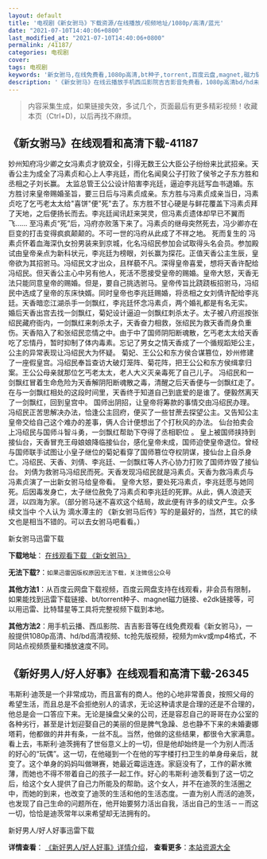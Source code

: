 ```yaml
---
layout: default
title: '电视剧《新女驸马》下载资源/在线播放/视频地址/1080p/高清/蓝光'
date: "2021-07-10T14:40:06+0800"
last_modified_at: "2021-07-10T14:40:06+0800"
permalink: /41187/
categories: 电视剧
cover:
tags: 电视剧
keywords: '新女驸马,在线免费看,1080p高清,bt种子,torrent,百度云盘,magnet,磁力链,迅雷下载资源'
description: '《新女驸马》在线云播放手机西瓜影院吉吉影音免费看，1080p高清bd/hd未删减完整版和tc抢先枪版，mkv/mp4格式，附带bt/torrent种子、magnet/磁力链、百度云盘、网盘资源迅雷下载链接'
---
```


>内容采集生成，如果链接失效，多试几个，页面最后有更多精彩视频！收藏本页（Ctrl+D)，以后再找不麻烦。


## 《新女驸马》在线观看和高清下载-41187

妙州知府冯少卿之女冯素贞才貌双全，引得无数王公大臣公子纷纷来比武招亲。天香公主为成全了冯素贞和心上人李兆廷，而化名闻臭公子打败了侯爷之子东方胜和丞相之子刘长赢。 太监总管王公公设计陷害李兆廷，逼迫李兆廷写血书退婚。东方胜讨来皇帝赐婚圣旨，要三日后与冯素贞成亲。东方胜与冯素贞成亲当日，冯素贞吃了乞丐老太太给"喜饼"便"死"去了。东方胜不甘心硬是与鲜花覆盖下冯素贞拜了天地，之后便扬长而去。李兆廷闻讯赶来哭灵，但冯素贞遗体却早已不翼而飞…… 至冯素贞“死&rdquo;后，冯府亦败落下来了。冯素贞的继母突然死去，冯少卿亦在巨变的打击变得疯疯颠颠的。不可一世的冯府从此成了不祥之地。 死而复生的 冯素贞怀着血海深仇女扮男装来到京城，化名冯绍民参加会试取得头名会员。参加殿试由皇帝亲点为新科状元，李兆廷为榜眼，刘长赢为探花。正值天香公主生辰，皇帝欲为其招驸马。冯绍民文才出众，且样藐不凡。深得皇帝喜爱，想将天香许配给冯绍民。但天香公主心中另有他人，死活不愿接受皇帝的赐婚。皇帝大怒，天香无法只能同意皇帝的赐婚。但是，要自己挑选驸马。皇帝传旨比跷跷板招驸马，冯绍民中选成了皇帝的东床快婿。同时皇帝也李兆廷赐婚，将丞相之女刘倩许配给李兆廷。天香暗恋江湖杀手一剑飘红，李兆廷怀念冯素贞，两个婚礼都是有名无实。 婚后天香出宫去找一剑飘红，菊妃设计逼迫一剑飘红刺杀太子。太子被八府巡按张绍民藏府衙内，一剑飘红来刺杀太子，天香奋力相救，张绍民为救天香而身负重伤。天香陷入了和张绍民恋情之中。由于中了国师阴阳断魂散，乞丐老太太给天香吃了忘情丹，暂时抑制了体内毒素。忘记了男女之情天香成了一个循规蹈矩公主，公主的异常表现让冯绍民大为怀疑。 菊妃、王公公和东方侯合谋篡位，妙州修建了一座假皇宫。冯绍民奉旨查访大破灯笼阵、菊花阵，把王公公和东方侯缉拿归案。王公公母亲就那位乞丐老太太，老人大义灭亲毒死了自己儿子。 冯绍民和一剑飘红冒着生命危险为天香解阴阳断魂散之毒，清醒之后天香便与一剑飘红走了。在与一剑飘红相处的这段时间里，天香终于知道自己到底爱的是谁了。便毅然离天了一剑飘红，回到皇宫中。 国师出阴招，让皇帝将筹款的事情交由冯绍民办理。冯绍民正苦思解决办法，恰逢公主回府，便买了一些甘蔗去探望公主。又告知公主皇帝交给自己这个难办的差事，俩人合计便想出了个打秋风的办法。 仙台拍卖会上冯绍民与国师斗智斗勇，一剑飘红帮助下夺得了丞相职位 。 皇上被国师挟持到接仙台，天香冒充王母娘娘降临接仙台，感化皇帝未成，国师迫使皇帝退位。曾经与国师联手试图让小皇子继位的菊妃看穿了国师篡位夺权阴谋，接仙台上自杀身亡。冯绍民、天香、刘倩、李兆廷、一剑飘红等人齐心协力打败了国师炸毁了接仙台。 刘倩为救驸马冯绍民而死。天香发现冯绍民就是冯素贞。天香为救冯素贞与冯素贞演了一出新女驸马给皇帝看。 皇帝大怒，要处死冯素贞，李兆廷愿与她同死。后因毒发身亡，太子继位赦免了冯素贞和李兆廷的死罪。从此，俩人浪迹天涯，以四海为家。（部分驸马迷不喜欢这个结局，故此便有许多的续文产生。众多续文当中 个人认为 滴水潭主的 《新女驸马后传》写的是最好的，当然，其它的续文也是相当不错的。可以去女驸马吧看看。）


新女驸马迅雷下载

**下载地址**： [在线观看下载 《新女驸马》](https://www.993dy.com//vod-detail-id-11124.html) 


**无法下载?**：`如果迅雷因版权原因无法下载，关注微信公众号 `

**其他方法1**：从百度云网盘下载视频，百度云网盘支持在线观看，非会员有限制，如果能找到迅雷下载链接、bt/torrent种子、magnet磁力链接、e2dk链接等，可以用迅雷、比特彗星等工具将完整视频下载到本地。

**其他方法2**：用手机云播、西瓜影院、吉吉影音等在线免费观看《新女驸马》，一般提供1080p高清、hd/bd高清视频、tc抢先版视频，视频为mkv或mp4格式，不同站点视频质量和播放速度不同。


## 《新好男人/好人好事》在线观看和高清下载-26345

韦斯利&middot;迪茨是一个非常成功，而且富有的商人。他的心地非常善良，按照父母的希望生活，而且总是不会拒绝别人的请求，无论这种请求是合理的还是不合理的，他总是会一口答应下来。无论是操盘父亲的公司，还是容忍自己的哥哥在办公室的各种劣行，甚至是计划迎娶自己的美丽的但是脾气急躁、总也静不下来的未婚妻娜塔莉，他都做的井井有条，一丝不乱。当然，他做的这些结果，都很令大家满意。看上去，韦斯利·迪茨拥有了世俗意义上的一切，但是他却始终是一个为别人而活的好心的“玩偶”。</span>这一切，在他碰到一个在他的写字楼打扫卫生的单身母亲后，就变了。这个单身的妈妈叫做琳赛，她最近霉运连连。家庭没有了，工作的薪水微薄，而她也不得不带着自己的孩子一起工作。好心的韦斯利&middot;迪茨看到了这一切之后，给这个女人提供了自己力所能及的帮助。这个女人，并不在迪茨的生活圈之中，而她的到来，也改变了迪茨的生活和他的生活态度。一直为别人而活的迪茨，也发现了自己生命的问题所在，他开始要努力活出自我，活出自己的生活－－而这一切，恰恰是迪茨常年以来希望却无法拥有的。</span>


新好男人/好人好事迅雷下载

**详情查看**： [《新好男人/好人好事》详情介绍](/movie/26345/)， **查看更多**：[本站资源大全](/movie/t/all/)

